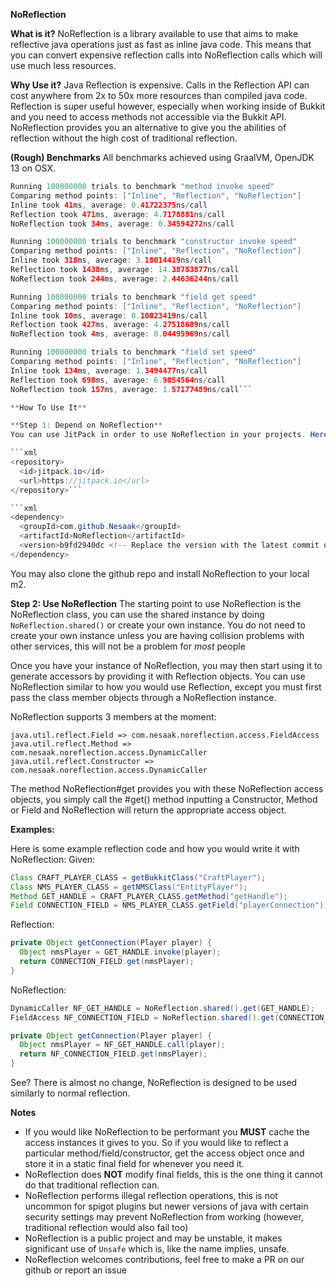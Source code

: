 __**NoReflection**__

**What is it?**
NoReflection is a library available to use that aims to make reflective java operations just as fast as inline java code. This means that you can convert expensive reflection calls into NoReflection calls which will use much less resources.

**Why Use it?**
Java Reflection is expensive.  Calls in the Reflection API can cost anywhere from 2x to 50x more resources than compiled java code. Reflection is super useful however, especially when working inside of Bukkit and you need to access methods not accessible via the Bukkit API. NoReflection provides you an alternative to give you the abilities of reflection without the high cost of traditional reflection. 

**(Rough) Benchmarks**
All benchmarks achieved using GraalVM, OpenJDK 13 on OSX.
```java
Running 100000000 trials to benchmark "method invoke speed"
Comparing method points: ["Inline", "Reflection", "NoReflection"]
Inline took 41ms, average: 0.41722375ns/call
Reflection took 471ms, average: 4.7178881ns/call
NoReflection took 34ms, average: 0.34594272ns/call

Running 100000000 trials to benchmark "constructor invoke speed"
Comparing method points: ["Inline", "Reflection", "NoReflection"]
Inline took 318ms, average: 3.18014419ns/call
Reflection took 1438ms, average: 14.38783877ns/call
NoReflection took 244ms, average: 2.44636244ns/call

Running 100000000 trials to benchmark "field get speed"
Comparing method points: ["Inline", "Reflection", "NoReflection"]
Inline took 10ms, average: 0.10023419ns/call
Reflection took 427ms, average: 4.27518689ns/call
NoReflection took 4ms, average: 0.04495969ns/call

Running 100000000 trials to benchmark "field set speed"
Comparing method points: ["Inline", "Reflection", "NoReflection"]
Inline took 134ms, average: 1.3494477ns/call
Reflection took 698ms, average: 6.9854564ns/call
NoReflection took 157ms, average: 1.57177489ns/call```

**How To Use It**

**Step 1: Depend on NoReflection**
You can use JitPack in order to use NoReflection in your projects. Here is an example of how to do that using maven:

```xml
<repository>
  <id>jitpack.io</id>
  <url>https://jitpack.io</url>
</repository>```

```xml
<dependency>
  <groupId>com.github.Nesaak</groupId>
  <artifactId>NoReflection</artifactId>
  <version>b9fd2940dc <!-- Replace the version with the latest commit on github--> </version>
</dependency>
```

You may also clone the github repo and install NoReflection to your local m2.

**Step 2: Use NoReflection**
The starting point to use NoReflection is the NoReflection class, you can use the shared instance by doing `NoReflection.shared()` or create your own instance. You do not need to create your own instance unless you are having collision problems with other services, this will not be a problem for *most* people

Once you have your instance of NoReflection, you may then start using it to generate accessors by providing it with Reflection objects. You can use NoReflection similar to how you would use Reflection, except you must first pass the class member objects through a NoReflection instance.

NoReflection supports 3 members at the moment:
```
java.util.reflect.Field => com.nesaak.noreflection.access.FieldAccess
java.util.reflect.Method => com.nesaak.noreflection.access.DynamicCaller
java.util.reflect.Constructor => com.nesaak.noreflection.access.DynamicCaller
```
The method NoReflection#get provides you with these NoReflection access objects, you simply call the #get() method inputting a Constructor, Method or Field and NoReflection will return the appropriate access object.

**Examples:**

Here is some example reflection code and how you would write it with NoReflection:
Given:
```java
Class CRAFT_PLAYER_CLASS = getBukkitClass("CraftPlayer");
Class NMS_PLAYER_CLASS = getNMSClass("EntityPlayer");
Method GET_HANDLE = CRAFT_PLAYER_CLASS.getMethod("getHandle");
Field CONNECTION_FIELD = NMS_PLAYER_CLASS.getField("playerConnection");
```

Reflection:
```java
private Object getConnection(Player player) {
  Object nmsPlayer = GET_HANDLE.invoke(player);
  return CONNECTION_FIELD.get(nmsPlayer);
}
```

NoReflection:
```java
DynamicCaller NF_GET_HANDLE = NoReflection.shared().get(GET_HANDLE);
FieldAccess NF_CONNECTION_FIELD = NoReflection.shared().get(CONNECTION_FIELD);

private Object getConnection(Player player) {
  Object nmsPlayer = NF_GET_HANDLE.call(player);
  return NF_CONNECTION_FIELD.get(nmsPlayer);
}
```

See? There is almost no change, NoReflection is designed to be used similarly to normal reflection.

**Notes**
- If you would like NoReflection to be performant you **MUST** cache the access instances it gives to you. So if you would like to reflect a particular method/field/constructor, get the access object once and store it in a static final field for whenever you need it.
- NoReflection does **NOT** modify final fields, this is the one thing it cannot do that traditional reflection can. 
- NoReflection performs illegal reflection operations, this is not uncommon for spigot plugins but newer versions of java with certain security settings may prevent NoReflection from working (however, traditional reflection would also fail too)
- NoReflection is a public project and may be unstable, it makes significant use of `Unsafe` which is, like the name implies, unsafe. 
- NoReflection welcomes contributions, feel free to make a PR on our github or report an issue

